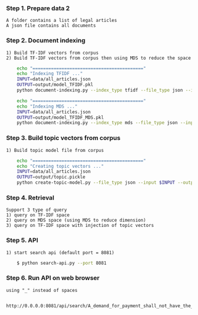 ### Step 1. Prepare data 2
	A folder contains a list of legal articles 
	A json file contains all documents

### Step 2. Document indexing
    1) Build TF-IDF vectors from corpus
    2) Build TF-IDF vectors from corpus then using MDS to reduce the space

```sh
    echo "=========================================="
    echo "Indexing TFIDF ..."
    INPUT=data/all_articles.json
    OUTPUT=output/model_TFIDF.pkl
    python document-indexing.py --index_type tfidf --file_type json --input $INPUT --output $OUTPUT
```
```sh
    echo "=========================================="
    echo "Indexing MDS ..."
    INPUT=data/all_articles.json
    OUTPUT=output/model_TFIDF_MDS.pkl
    python document-indexing.py --index_type mds --file_type json --input $INPUT --output $OUTPUT
```

### Step 3. Build topic vectors from corpus
    1) Build topic model file from corpus

```sh
    echo "=========================================="
    echo "Creating topic vectors ..."
    INPUT=data/all_articles.json
    OUTPUT=output/topic.pickle
    python create-topic-model.py --file_type json --input $INPUT --output $OUTPUT
```
### Step 4. Retrieval
    Support 3 type of query
    1) query on TF-IDF space
    2) query on MDS space (using MDS to reduce dimension)
    3) query on TF-IDF space with injection of topic vectors

### Step 5. API
    1) start search api (default port = 8081)
```sh
    $ python search-api.py --port 8081
```
### Step 6. Run API on web browser
    using "_" instead of spaces


    http://0.0.0.0:8081/api/search/A_demand_for_payment_shall_not_have_the_effect


